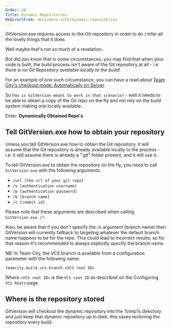 ```yaml
---
Order: 20
Title: Dynamic Repositories
RedirectFrom: docs/more-info/dynamic-repositories
---
```


GitVersion.exe requires access to the Git repository in order to do / infer all
the lovely things that it does.

Well maybe that's not so much of a revelation..

_But did you know_ that in some circumstances, you may find that when your code
is built, the build process isn't aware of the Git repository at all - i.e
_there is no Git Repository available locally to the build!_

For an example of one such circumstance, you can have a read about
[Team City's checkout mode: Automatically on Server][tc-checkout].

So `how is GitVersion meant to work in that scenario?` - well it needs to be
able to obtain a copy of the Git repo on the fly and not rely on the build
system making one locally available..

Enter: **Dynamically Obtained Repo's**

## Tell GitVersion.exe how to obtain your repository

Unless you tell GitVersion.exe how to obtain the Git repository, it will assume
that the Git repository is already available locally to the process - i.e. it
will assume there is already a ".git" folder present, and it will use it.

To tell GitVersion.exe to obtain the repository on the fly, you need to call
`GitVersion.exe` with the following arguments:

* `/url [the url of your git repo]`
* `/u [authentication username]`
* `/p [authentication password]`
* `/b [branch name]`
* `/c [commit id]`

Please note that these arguments are described when calling `GitVersion.exe /?`.

Also, be aware that if you don't specify the `/b` argument (branch name) then
GitVersion will currently fallback to targeting whatever the default branch name
happens to be for the repo. This could lead to incorrect results, so for that
reason it's recommended to always explicitly specify the branch name.

NB: In Team City, the VCS branch is available from a configuration parameter
with the following name:

`teamcity.build.vcs.branch.<VCS root ID>`

Where `<VCS root ID>` is the `VCS root ID` as described on the Configuring
`VCS Roots` page.

## Where is the repository stored

GitVersion will checkout the dynamic repository into the %tmp% directory and
just keep that dynamic repository up to date, this saves recloning the
repository every build.

[tc-checkout]: https://confluence.jetbrains.com/display/TCD7/VCS+Checkout+Mode

